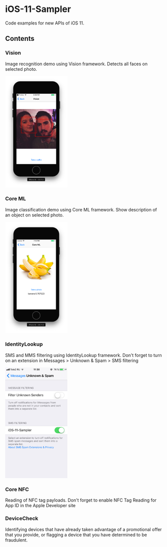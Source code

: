 # iOS-11-Sampler

Code examples for new APIs of iOS 11.

## Contents

### Vision

Image recognition demo using Vision framework. Detects all faces on selected photo.

<img src="resources/vision-example.png" width="200">

### Core ML

Image classification demo using Core ML framework. Show description of an object on selected photo.

<img src="resources/coreml-example.png" width="200">

### IdentityLookup

SMS and MMS filtering using IdentityLookup framework. Don't forget to turn on an extension in Messages > Unknown & Spam > SMS filtering

<img src="resources/identity-lookup-example.jpeg" width="200">

### Core NFC

Reading of NFC tag payloads. Don't forget to enable NFC Tag Reading for App ID in the Apple Developer site

### DeviceCheck

Identifying devices that have already taken advantage of a promotional offer that you provide, or flagging a device that you have determined to be fraudulent.

